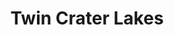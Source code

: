 ---
layout: gallery
title: Twin Crater Lakes
tags:
  - title: Rawah
  - title: Backpacking
location: Twin Lakes, CO
permalink: /gallery/twin-crater/
images:
  - title:
    small_image_path: /assets/images/gallery/twin-crater/img_2417.jpg
    large_image_path: /assets/images/gallery/twin-crater/img_2417.jpg
  - title:
    small_image_path: /assets/images/gallery/twin-crater/img_2391_sm.jpg
    large_image_path: /assets/images/gallery/twin-crater/img_2391.jpg
  - title:
    small_image_path: /assets/images/gallery/twin-crater/img_2393_sm.jpg
    large_image_path: /assets/images/gallery/twin-crater/img_2393.jpg
  - title:
    small_image_path: /assets/images/gallery/twin-crater/img_2399_sm.jpg
    large_image_path: /assets/images/gallery/twin-crater/img_2399.jpg
  - title:
    small_image_path: /assets/images/gallery/twin-crater/img_2408_sm.jpg
    large_image_path: /assets/images/gallery/twin-crater/img_2408.jpg
  - title:
    small_image_path: /assets/images/gallery/twin-crater/img_2414_sm.jpg
    large_image_path: /assets/images/gallery/twin-crater/img_2414.jpg
---